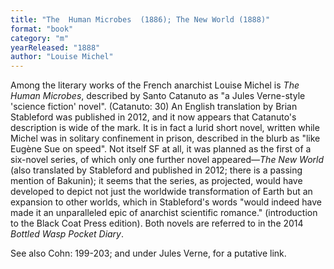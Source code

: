 ```yaml
---
title: "The  Human Microbes  (1886); The New World (1888)"
format: "book"
category: "m"
yearReleased: "1888"
author: "Louise Michel"
---
```

Among the literary works of the French anarchist Louise  Michel is _The Human Microbes_, described by Santo Catanuto as "a Jules Verne-style 'science  fiction' novel". (Catanuto: 30) An English translation by Brian Stableford was  published in 2012, and it now appears that Catanuto's description is wide of the  mark. It is in fact a lurid short novel, written while Michel was in solitary  confinement in prison, described in the blurb as "like Eugène Sue on speed". Not  itself SF at all, it was planned as the first of a six-novel series, of which  only one further novel appeared—<em>The New World</em> (also translated by  Stableford and published in 2012; there is a passing mention of Bakunin); it  seems that the series, as projected, would have developed to depict not just the  worldwide transformation of Earth but an expansion to other worlds, which in  Stableford's words "would indeed have made it an unparalleled epic of anarchist  scientific romance." (introduction to the Black Coat Press edition). Both  novels are referred to in the 2014 _Bottled Wasp Pocket Diary_.
 

See also Cohn: 199-203; and under Jules  Verne, for a putative link.
